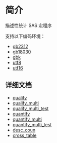 # 简介

描述性统计 SAS 宏程序

支持以下编码环境：

- [gb2312](src/gbk/)
- [gb18030](src/gb18030/)
- [gbk](src/gbk/)
- [utf8](src/utf8/)
- [utf16](src/utf16/)

## 详细文档

- [qualify](docs/qualify/readme.md)
- [qualify_multi](docs/qualify_multi/readme.md)
- [qualify_multi_test](docs/qualify_multi_test/readme.md)
- [quantify](docs/quantify/readme.md)
- [quantify_multi](docs/quantify_multi/readme.md)
- [quantify_multi_test](docs/quantify_multi_test/readme.md)
- [desc_coun](docs/desc_coun/readme.md)
- [cross_table](docs/cross_table/readme.md)
